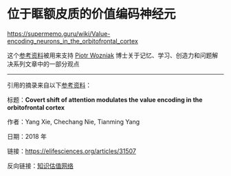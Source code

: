 # 位于眶额皮质的价值编码神经元

https://supermemo.guru/wiki/Value-encoding_neurons_in_the_orbitofrontal_cortex

这个[参考资料](https://supermemo.guru/wiki/References)被用来支持 [Piotr Wozniak](https://supermemo.guru/wiki/Piotr_Wozniak) 博士关于记忆、学习、创造力和问题解决系列文章中的一部分观点

------

引用的摘录来自以下[参考资料](https://supermemo.guru/wiki/References)：

标题：**Covert shift of attention modulates the value encoding in the orbitofrontal cortex**

作者：Yang Xie, Chechang Nie, Tianming Yang

日期：2018 年

链接：https://elifesciences.org/articles/31507

反向链接：[知识估值网络](https://supermemo.guru/wiki/Knowledge_valuation_network)